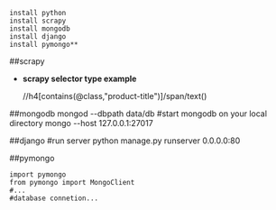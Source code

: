     install python
    install scrapy
    install mongodb
    install django
    install pymongo**




##scrapy
*   **scrapy selector type example**
   


    //h4[contains(@class,"product-title")]/span/text()     

##mongodb
    mongod --dbpath data/db 
    #start mongodb on your local directory
    mongo --host 127.0.0.1:27017

##django
    #run server
    python manage.py runserver 0.0.0.0:80

##pymongo
    
    import pymongo
    from pymongo import MongoClient
    #...
    #database connetion...  
    
